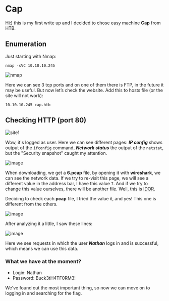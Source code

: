 # Cap

Hi:) this is my first write up and I decided to chose easy machine **Cap** from HTB.

## Enumeration

Just starting with Nmap:

```
nmap -sVC 10.10.10.245
```

![nmap](https://github.com/user-attachments/assets/428de170-61a9-4b2b-be77-85d76d020844)

Here we can see 3 tcp ports and on one of them there is FTP, in the future it may be useful. But now let’s check the website. Add this to hosts file (or the site will not work):

```
10.10.10.245 cap.htb
```

## Checking HTTP (port 80)

![site1](https://github.com/user-attachments/assets/2632adb9-433d-40ae-a186-bbc7a642a361)

Wow, it's logged as user. Here we can see different pages: _**IP config**_ shows output of the `ifconfig` command, _**Network status**_ the output of the `netstat`, but the "Security snapshot" caught my attention.

![image](https://github.com/user-attachments/assets/1ccaa9f8-46dd-47cf-a25e-2798dde41062)

When downloading, we get a **6.pcap** file, by opening it with **wireshark**, we can see the network data. If we try to re-visit this page, we will see a different value in the address bar, I have this value `7`. And if we try to change this value ourselves, there will be another file. Well, this is [IDOR](https://en.wikipedia.org/wiki/Insecure_direct_object_reference).

Deciding to check each **pcap** file, I tried the value `0`, and yes! This one is different from the others.

![image](https://github.com/user-attachments/assets/b54cf197-700e-45ba-8001-1e227f15069f)

After analyzing it a little, I saw these lines:

![image](https://github.com/user-attachments/assets/0477b462-75ea-48b0-af83-fa7082b9e875)

Here we see requests in which the user _**Nathan**_ logs in and is successful, which means we can use this data.

### What we have at the moment? 
- Login: Nathan
- Password: Buck3tH4TF0RM3!


We've found out the most important thing, so now we can move on to logging in and searching for the flag.
